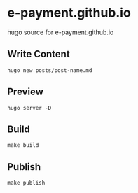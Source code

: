 # e-payment.github.io

hugo source for e-payment.github.io

## Write Content

	hugo new posts/post-name.md

## Preview

	hugo server -D

## Build

	make build

## Publish

	make publish
